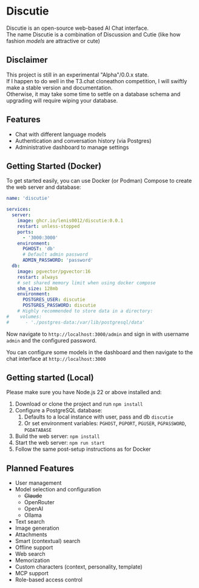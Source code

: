 # Discutie

Discutie is an open-source web-based AI Chat interface.  
The name Discutie is a combination of Discussion and Cutie (like how fashion *models* are attractive or cute)

## Disclaimer
This project is still in an experimental "Alpha"/0.0.x state.  
If I happen to do well in the T3.chat cloneathon competition,
I will swiftly make a stable version and documentation.  
Otherwise, it may take some time to settle on a
database schema and upgrading will require wiping your database.

## Features
- Chat with different language models
- Authentication and conversation history (via Postgres)
- Administrative dashboard to manage settings

## Getting Started (Docker)

To get started easily, you can use Docker (or Podman) Compose
to create the web server and database:
```yaml
name: 'discutie'

services:
  server:
    image: ghcr.io/lenis0012/discutie:0.0.1
    restart: unless-stopped
    ports:
      - '3000:3000'
    environment:
      PGHOST: 'db'
      # Default admin password
      ADMIN_PASSWORD: 'password'
  db:
    image: pgvector/pgvector:16
    restart: always
    # set shared memory limit when using docker compose
    shm_size: 128mb
    environment:
      POSTGRES_USER: discutie
      POSTGRES_PASSWORD: discutie
    # Highly recommended to store data in a directory:
#    volumes:
#      - './postgres-data:/var/lib/postgresql/data'
```

Now navigate to `http://localhost:3000/admin`
and sign in with username `admin` and the configured password.

You can configure some models in the dashboard
and then navigate to the chat interface at `http://localhost:3000`

## Getting started (Local)
Please make sure you have Node.js 22 or above installed and:
1. Download or clone the project and run `npm install`
2. Configure a PostgreSQL database:
   1. Defaults to a local instance with user, pass and db `discutie`
   2. Or set environment variables: `PGHOST`, `PGPORT`, `PGUSER`, `PGPASSWORD`, `PGDATABASE`
3. Build the web server: `npm install`
4. Start the web server: `npm run start`
5. Follow the same post-setup instructions as for Docker

## Planned Features

- User management
- Model selection and configuration
  - ~~Claude~~
  - OpenRouter
  - OpenAI
  - Ollama
- Text search
- Image generation
- Attachments
- Smart (contextual) search
- Offline support
- Web search
- Memorization
- Custom characters (context, personality, template)
- MCP support
- Role-based access control
